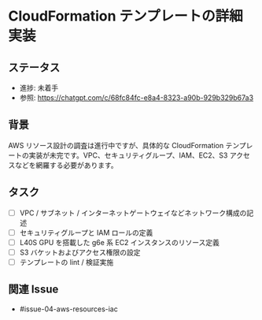 # CloudFormation テンプレートの詳細実装

## ステータス
- 進捗: 未着手
- 参照: https://chatgpt.com/c/68fc84fc-e8a4-8323-a90b-929b329b67a3

## 背景
AWS リソース設計の調査は進行中ですが、具体的な CloudFormation テンプレートの実装が未完です。VPC、セキュリティグループ、IAM、EC2、S3 アクセスなどを網羅する必要があります。

## タスク
- [ ] VPC / サブネット / インターネットゲートウェイなどネットワーク構成の記述
- [ ] セキュリティグループと IAM ロールの定義
- [ ] L40S GPU を搭載した g6e 系 EC2 インスタンスのリソース定義
- [ ] S3 バケットおよびアクセス権限の設定
- [ ] テンプレートの lint / 検証実施

## 関連 Issue
- #issue-04-aws-resources-iac

